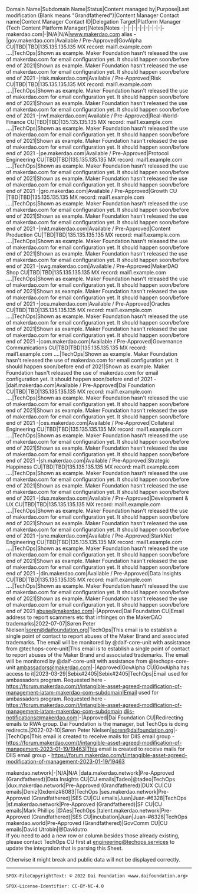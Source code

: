 Domain Name|Subdomain Name|Status|Content managed by|Purpose|Last modification (Blank means "Grandfathered")|Content Manager Contact name|Content Manager Contact ID|Delegation Target|Platform Manager (Tech Content Platform Manager)|Notes|Notes
-|-|-|-|-|-|-|-|-|-|-
makerdao.com|-|N/A|N/A|www.makerdao.com alias
-|gov.makerdao.com|Available / Pre-Approved|GovAlpha CU|TBD|TBD|135.135.135.135 
MX record: mail1.example.com
....|TechOps|Shown as example. Maker Foundation hasn't released the use of makerdao.com for email configuration yet. It should happen soon/before end of 2021|Shown as example. Maker Foundation hasn't released the use of makerdao.com for email configuration yet. It should happen soon/before end of 2021
-|risk.makerdao.com|Available / Pre-Approved|Risk CU|TBD|TBD|135.135.135.135 
MX record: mail1.example.com
....|TechOps|Shown as example. Maker Foundation hasn't released the use of makerdao.com for email configuration yet. It should happen soon/before end of 2021|Shown as example. Maker Foundation hasn't released the use of makerdao.com for email configuration yet. It should happen soon/before end of 2021
-|rwf.makerdao.com|Available / Pre-Approved|Real-World-Finance CU|TBD|TBD|135.135.135.135 
MX record: mail1.example.com
....|TechOps|Shown as example. Maker Foundation hasn't released the use of makerdao.com for email configuration yet. It should happen soon/before end of 2021|Shown as example. Maker Foundation hasn't released the use of makerdao.com for email configuration yet. It should happen soon/before end of 2021
-|pe.makerdao.com|Available / Pre-Approved|Protocol Engineering CU|TBD|TBD|135.135.135.135 
MX record: mail1.example.com
....|TechOps|Shown as example. Maker Foundation hasn't released the use of makerdao.com for email configuration yet. It should happen soon/before end of 2021|Shown as example. Maker Foundation hasn't released the use of makerdao.com for email configuration yet. It should happen soon/before end of 2021
-|gro.makerdao.com|Available / Pre-Approved|Growth CU |TBD|TBD|135.135.135.135 
MX record: mail1.example.com
....|TechOps|Shown as example. Maker Foundation hasn't released the use of makerdao.com for email configuration yet. It should happen soon/before end of 2021|Shown as example. Maker Foundation hasn't released the use of makerdao.com for email configuration yet. It should happen soon/before end of 2021
-|mkt.makerdao.com|Available / Pre-Approved|Content Production CU|TBD|TBD|135.135.135.135 
MX record: mail1.example.com
....|TechOps|Shown as example. Maker Foundation hasn't released the use of makerdao.com for email configuration yet. It should happen soon/before end of 2021|Shown as example. Maker Foundation hasn't released the use of makerdao.com for email configuration yet. It should happen soon/before end of 2021
-|swg.makerdao.com|Available / Pre-Approved|MakerDAO Shop CU|TBD|TBD|135.135.135.135 
MX record: mail1.example.com
....|TechOps|Shown as example. Maker Foundation hasn't released the use of makerdao.com for email configuration yet. It should happen soon/before end of 2021|Shown as example. Maker Foundation hasn't released the use of makerdao.com for email configuration yet. It should happen soon/before end of 2021
-|ocu.makerdao.com|Available / Pre-Approved|Oracles CU|TBD|TBD|135.135.135.135 
MX record: mail1.example.com
....|TechOps|Shown as example. Maker Foundation hasn't released the use of makerdao.com for email configuration yet. It should happen soon/before end of 2021|Shown as example. Maker Foundation hasn't released the use of makerdao.com for email configuration yet. It should happen soon/before end of 2021
-|com.makerdao.com|Available / Pre-Approved|Governance Communications CU|TBD|TBD|135.135.135.135 
MX record: mail1.example.com
....|TechOps|Shown as example. Maker Foundation hasn't released the use of makerdao.com for email configuration yet. It should happen soon/before end of 2021|Shown as example. Maker Foundation hasn't released the use of makerdao.com for email configuration yet. It should happen soon/before end of 2021
-|daif.makerdao.com|Available / Pre-Approved|Dai Foundation CU|TBD|TBD|135.135.135.135 
MX record: mail1.example.com
....|TechOps|Shown as example. Maker Foundation hasn't released the use of makerdao.com for email configuration yet. It should happen soon/before end of 2021|Shown as example. Maker Foundation hasn't released the use of makerdao.com for email configuration yet. It should happen soon/before end of 2021
-|ces.makerdao.com|Available / Pre-Approved|Collateral Engineering CU|TBD|TBD|135.135.135.135 
MX record: mail1.example.com
....|TechOps|Shown as example. Maker Foundation hasn't released the use of makerdao.com for email configuration yet. It should happen soon/before end of 2021|Shown as example. Maker Foundation hasn't released the use of makerdao.com for email configuration yet. It should happen soon/before end of 2021
-|sh.makerdao.com|Available / Pre-Approved|Strategic Happiness CU|TBD|TBD|135.135.135.135 
MX record: mail1.example.com
....|TechOps|Shown as example. Maker Foundation hasn't released the use of makerdao.com for email configuration yet. It should happen soon/before end of 2021|Shown as example. Maker Foundation hasn't released the use of makerdao.com for email configuration yet. It should happen soon/before end of 2021
-|dux.makerdao.com|Available / Pre-Approved|Development & UX CU|TBD|TBD|135.135.135.135 
MX record: mail1.example.com
....|TechOps|Shown as example. Maker Foundation hasn't released the use of makerdao.com for email configuration yet. It should happen soon/before end of 2021|Shown as example. Maker Foundation hasn't released the use of makerdao.com for email configuration yet. It should happen soon/before end of 2021
-|sne.makerdao.com|Available / Pre-Approved|StarkNet Engineering CU|TBD|TBD|135.135.135.135 
MX record: mail1.example.com
....|TechOps|Shown as example. Maker Foundation hasn't released the use of makerdao.com for email configuration yet. It should happen soon/before end of 2021|Shown as example. Maker Foundation hasn't released the use of makerdao.com for email configuration yet. It should happen soon/before end of 2021
-|din.makerdao.com|Available / Pre-Approved|Data Insights CU|TBD|TBD|135.135.135.135 
MX record: mail1.example.com
....|TechOps|Shown as example. Maker Foundation hasn't released the use of makerdao.com for email configuration yet. It should happen soon/before end of 2021|Shown as example. Maker Foundation hasn't released the use of makerdao.com for email configuration yet. It should happen soon/before end of 2021
abuse@makerdao.com|-|Approved|Dai Foundation CU|Email address to report scammers etc that infringes on the MakerDAO trademarks|2022-07-07|Søren Peter Nielsen|soren@daifoundation.org|TechOps|This email is to establish a single point of contact to report abuses of the Maker Brand and associated trademarks. The email will be monitored by @daif-core-unit with assistance from @techops-core-unit|This email is to establish a single point of contact to report abuses of the Maker Brand and associated trademarks. The email will be monitored by @daif-core-unit with assistance from @techops-core-unit
ambassadors@makerdao.com|-|Approved|GovAlpha CU|GovAlpha has access to it|2023-03-29|Sebix#2405|Sebix#2405|TechOps|Email used for ambassadors program. Requested here - https://forum.makerdao.com/t/intangible-asset-agreed-modification-of-management-latam-makerdao-com-subdomain|Email used for ambassadors program. Requested here - https://forum.makerdao.com/t/intangible-asset-agreed-modification-of-management-latam-makerdao-com-subdomain
diis-notifications@makerdao.com|-|Approved|Dai Foundation CU|Redirecting emails to RWA group. Dai Foundation is the manager, but TechOps is doing redirects.|2022-02-10|Søren Peter Nielsen|soren@daifoundation.org|-|TechOps|This email is created to receive mails for DIIS email group - https://forum.makerdao.com/t/intangible-asset-agreed-modification-of-management-2023-01-19/19463|This email is created to receive mails for DIIS email group - https://forum.makerdao.com/t/intangible-asset-agreed-modification-of-management-2023-01-19/19463

makerdao.network|-|N/A|N/A
|data.makerdao.network|Pre-Approved (Grandfathered)|Data Insights CU|CU emails|Tadeo|@tadeo|TechOps
|dux.makerdao.network|Pre-Approved (Grandfathered)|DUX CU|CU emails|Deniz|0xdeniz#8083|TechOps
|ses.makerdao.network|Pre-Approved (Grandfathered)|SES CU|CU emails|Juan|Juan-#6328|TechOps
|sf.makerdao.network|Pre-Approved (Grandfathered)|SF CU|CU emails|Mark Phillips |@Aes|TechOps
|talent.makerdao.network|Pre-Approved (Grandfathered)|SES CU|incubation|Juan|Juan-#6328|TechOps
makerdao.world|Pre-Approved (Grandfathered)|GovComm CU|CU emails|David Utrobin|@Davidutro  
If you need to add a new row or column besides those already existing, please contact TechOps CU first at engineering@techops.services to update the integration that is parsing this Sheet.

Otherwise it might break and public data will not be displayed correctly.

---


```
SPDX-FileCopyrightText: © 2022 Dai Foundation <www.daifoundation.org>

SPDX-License-Identifier: CC-BY-NC-4.0
```